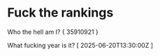 # Fuck the rankings

Who the hell am I?
{ 35910921 }

What fucking year is it?
[ 2025-06-20T13:30:00Z ]
